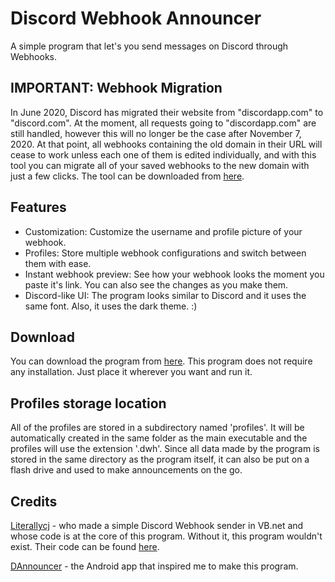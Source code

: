 # Discord Webhook Announcer
A simple program that let's you send messages on Discord through Webhooks.

## IMPORTANT: Webhook Migration
In June 2020, Discord has migrated their website from "discordapp.com" to "discord.com". At the moment, all requests going to "discordapp.com" are still handled, however this will no longer be the case after November 7, 2020. At that point, all webhooks containing the old domain in their URL will cease to work unless each one of them is edited individually, and with this tool you can migrate all of your saved webhooks to the new domain with just a few clicks.
The tool can be downloaded from [here](https://raw.githubusercontent.com/Kowalski7/k7-database/master/toolbox/DWH%20Migration%20Utility.exe).

## Features
- Customization: Customize the username and profile picture of your webhook.
- Profiles: Store multiple webhook configurations and switch between them with ease.
- Instant webhook preview: See how your webhook looks the moment you paste it's link. You can also see the changes as you make them.
- Discord-like UI: The program looks similar to Discord and it uses the same font. Also, it uses the dark theme. :)

## Download
You can download the program from [here](https://github.com/Kowalski7/Discord-Webhook-Announcer/releases).
This program does not require any installation. Just place it wherever you want and run it.

## Profiles storage location
All of the profiles are stored in a subdirectory named 'profiles'. It will be automatically created in the same folder as the main executable and the profiles will use the extension '.dwh'. Since all data made by the program is stored in the same directory as the program itself, it can also be put on a flash drive and used to make announcements on the go.

## Credits
[Literallycj](https://pastebin.com/u/literallycj) - who made a simple Discord Webhook sender in VB.net and whose code is at the core of this program. Without it, this program wouldn't exist. Their code can be found [here](https://pastebin.com/EfAhFHty).

[DAnnouncer](https://play.google.com/store/apps/details?id=wtf.joni.dannouncer) - the Android app that inspired me to make this program.
